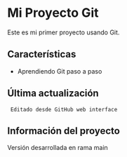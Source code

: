 # Mi Proyecto Git

Este es mi primer proyecto usando Git.

   ## Características
- Aprendiendo Git paso a paso

## Última actualización
     Editado desde GitHub web interface
     
 ## Información del proyecto
   Versión desarrollada en rama main
